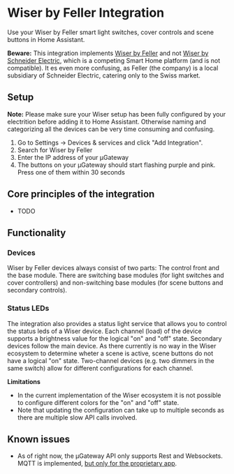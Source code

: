 # Wiser by Feller Integration

Use your Wiser by Feller smart light switches, cover controls and scene buttons in Home Assistant.

**Beware:** This integration implements [Wiser by Feller](https://wiser.feller.ch) and not [Wiser by Schneider Electric](https://www.se.com/de/de/product-range/65635-wiser/), which is a competing Smart Home platform (and is not compatible). It es even more confusing, as Feller (the company) is a local subsidiary of Schneider Electric, catering only to the Swiss market.

## Setup
**Note:** Please make sure your Wiser setup has been fully configured by your electrition before adding it to Home Assistant. Otherwise naming and categorizing all the devices can be very time consuming and confusing.

1. Go to Settings → Devices & services and click "Add Integration".
2. Search for Wiser by Feller
3. Enter the IP address of your µGateway
4. The buttons on your µGateway should start flashing purple and pink. Press one of them within 30 seconds

## Core principles of the integration
* TODO

## Functionality
### Devices
Wiser by Feller devices always consist of two parts: The control front and the base module. There are switching base modules (for light switches and cover controllers) and non-switching base modules (for scene buttons and secondary controls).

### Status LEDs
The integration also provides a status light service that allows you to control the status leds of a Wiser device. Each channel (load) of the device supports a brightness value for the logical "on" and "off" state. Secondary devices follow the main device. As there currently is no way in the Wiser ecosystem to determine wheter a scene is active, scene buttons do not have a logical "on" state. Two-channel devices (e.g. two dimmers in the same switch) allow for different configurations for each channel.

**Limitations**
- In the current implementation of the Wiser ecosystem it is not possible to configure different colors for the "on" and "off" state.
- Note that updating the configuration can take up to multiple seconds as there are multiple slow API calls involved.

## Known issues
- As of right now, the µGateway API only supports Rest and Websockets. MQTT is implemented, [but only for the proprietary app](https://github.com/Feller-AG/wiser-api/issues/23).
